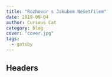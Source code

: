 ```yaml
---
title: "Rozhovor s Jakubem Nešetřilem"
date: 2019-09-04
author: Curious Cat
category: blog
cover: "cover.jpg"
tags:
  - gatsby
---
```


## Headers
